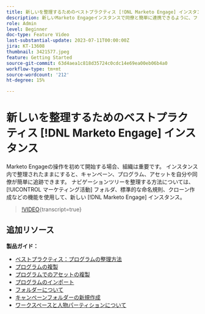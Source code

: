 ```yaml
---
title: 新しいを整理するためのベストプラクティス [!DNL Marketo Engage] インスタンス
description: 新しいMarketo Engageインスタンスで同僚と簡単に連携できるように、フォルダー、標準の命名規則、複製などの機能を使用して、マーケティングアクティビティのナビゲーションツリーを整理する方法を説明します。
role: Admin
level: Beginner
doc-type: Feature Video
last-substantial-update: 2023-07-11T00:00:00Z
jira: KT-13608
thumbnail: 3421577.jpeg
feature: Getting Started
source-git-commit: 63d4aea1c818d35724c0cdc14e69ea00eb06b4a0
workflow-type: tm+mt
source-wordcount: '212'
ht-degree: 15%

---
```



# 新しいを整理するためのベストプラクティス [!DNL Marketo Engage] インスタンス

Marketo Engageの操作を初めて開始する場合、組織は重要です。 インスタンス内で整理されたままにすると、キャンペーン、プログラム、アセットを自分や同僚が簡単に追跡できます。 ナビゲーションツリーを整理する方法については、 [!UICONTROL マーケティング活動] フォルダ、標準的な命名規則、クローン作成などの機能を使用して、新しい [!DNL Marketo Engage] インスタンス。 

>[!VIDEO](https://video.tv.adobe.com/v/3421577/?learn=on){transcript=true}

## 追加リソース

**製品ガイド：**

* [ベストプラクティス：プログラムの整理方法](https://experienceleague.adobe.com/docs/marketo/using/product-docs/core-marketo-concepts/programs/working-with-programs/best-practice-how-to-organize-your-programs.html)
* [プログラムの複製](https://experienceleague.adobe.com/docs/marketo/using/product-docs/core-marketo-concepts/programs/working-with-programs/clone-a-program.html)
* [プログラムでのアセットの複製](https://experienceleague.adobe.com/docs/marketo/using/product-docs/core-marketo-concepts/programs/working-with-programs/clone-an-asset-in-a-program.html)
* [プログラムのインポート](https://experienceleague.adobe.com/docs/marketo/using/product-docs/core-marketo-concepts/programs/working-with-programs/import-a-program.html)
* [フォルダーについて](https://experienceleague.adobe.com/docs/marketo/using/product-docs/core-marketo-concepts/miscellaneous/understanding-folders.html)
* [キャンペーンフォルダーの新規作成](https://experienceleague.adobe.com/docs/marketo/using/product-docs/core-marketo-concepts/miscellaneous/create-new-campaign-folder.html)
* [ワークスペースと人物パーティションについて](https://experienceleague.adobe.com/docs/marketo/using/product-docs/administration/workspaces-and-person-partitions/understanding-workspaces-and-person-partitions.html)
